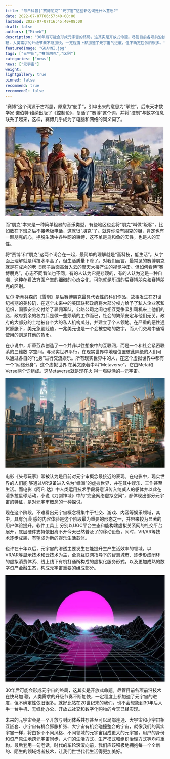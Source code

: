 ```yaml
---
title: "每日科普|“赛博朋克”“元宇宙”这些新名词是什么意思?"
date: 2022-07-07T06:57:40+08:00
lastmod: 2022-07-07T16:45:40+08:00
draft: false
authors: ["MineW"]
description: "30年后可能会形成元宇宙的终局，这其实是开放式命题。尽管目前各项前沿技术在快马加
鞭，人类需求的升级节奏不断加快，一定程度上都加速了元宇宙的进度，但不确定性依旧很多。"
featuredImage: "GUANNI.jpg"
tags: ["元宇宙","赛博朋克","区别"]
categories: ["news"]
news: ["元宇宙"]
weight: 
lightgallery: true
pinned: false
recommend: true
recommend1: false
---
```


“赛博”这个词源于古希腊，原意为“舵手”，引申出来的意思为“掌控”，后来天才数学家
诺伯特·维纳出版了《控制论》，复活了“赛博”这个词，并将“控制”与数字信息联系了起来，这样，赛博几乎成为了电脑和网络的同义词了。

![u=2157807160,915301849&fm=253&fmt=auto&app=138&f=JPEG](u=2157807160,915301849&fm=253&fmt=auto&app=138&f=JPEG.jpg)

而“朋克”本来是一种简单粗暴的音乐类型，有些地区也会将“朋克”叫做“叛客”，比如敢在下班之后不接老板电话，这就很“朋克”了。就算你没有朋克的胆，肯定也有一颗朋克的心，挣脱生活中各种网的束缚，这不单是鸟和鱼的天性，也是人的天性。

将“赛博”和“朋克”这两个词合在一起，最简单的理解就是“高科技，低生活”。从字面上理解就是科技水平高了，但生活质量下降了。对我们而言，最常见的赛博朋克就是在成片的老
旧房子后面高耸入云的摩天大楼产生的视觉冲击。但如何看待“赛博朋克”，心态不同看法也不同，有的人认为它是悲观的，有的人认为这是一种自嘲，这种在看法方面产生的细微的心态变化，可能就是所谓的后赛博朋克和赛博朋克的区别。

尼尔·斯蒂芬森的《雪崩》是后赛博朋克最具代表性的科幻作品，故事发生在21世纪初期的美杉矶，在这个未来中的美国联邦政府将大部分权力给予了私人企业家和组织，国家安全交付给了雇佣军队，公路公司之间也相互竞争吸引司机来上他们的路，政府剩余的权力只是做一些烦琐的工作而已，社会的繁荣安定与他们无关。政府的大部分的土地被各个大的私人机构瓜分，并建立了个人领地。在严重的恶性通货膨胀下，美元急剧贬值，一兆美元也是一个会被忽略的数字，而人们交易中通常使用的则是其他的货币。

在小说中，斯蒂芬森创造了一个并非以往想象中的互联网，而是一个和社会紧密联系的三维数
字空间，与现实世界平行，在现实世界中地理位置彼此隔绝的人们可以通过各自的“化身”进行交流娱乐。所有现实世界中的人，在这个虚拟世界中都有一个“网络分身”。这个虚拟世界
在英文原著中叫“Metaverse”。它由Meta和Verse两个词组成。这Metaverse就是现在火
得一塌糊涂的--元宇宙。

![u=2098025645,514983608&fm=253&fmt=auto&app=120&f=JPEG](u=2098025645,514983608&fm=253&fmt=auto&app=120&f=JPEG.jpg)

电影《头号玩家》常被认为是目前对元宇审概念最接近的表现。在电影中，现实世界的人们能
够通过VR设备进入名为“绿洲”的虚拟世界，并在其中娱乐、工作甚至生活。而电影《阿凡
达》中人类运用技术手段将意识传入纳威人的躯体并以此在潘多拉星球活动，小说《刀剑神域》中的“完全网络虚拟空间”，都体现出部分元宇宙的特征，是对元宇审概念的一种探讨。

现在这个阶段，不难看出元宇宙概念将集中于社交、游戏、内容等娱乐领域，其中，具有沉浸
感的内容体验是这个阶段最为重要的形态之一，并带来较为显著的用户体验提升。软件工具上
分别以UGC平台生态和能构建虚拟关系网的社交平台展开，底层硬件支持依旧离不开今天已然普及了的移动设备，同时，VR/AR等技术逐步成熟，有望成为新的娱乐生活载体。

也许在十年以后，元宇宙的渗透主要发生在能提升生产生活效率的领域。以VR/AR等显示技术和云技术为主，全真互联网指导下的智慧城市、逐步形成闭环的虚拟消费体系、线上线下有机打通所构成的虚拟化服务形式，以及更加成熟的数字资产金融生态，构成元宇宙重要的组成部分。

![u=821595372,4125715005&fm=253&fmt=auto&app=138&f=JPEG](u=821595372,4125715005&fm=253&fmt=auto&app=138&f=JPEG.jpg)

30年后可能会形成元宇宙的终局，这其实是开放式命题。尽管目前各项前沿技术在快马加
鞭，人类需求的升级节奏不断加快，一定程度上都加速了元宇宙的进度，但不确定性依旧很多。就好比站在20世纪末的我们，也不会想象到30年后人手一台手机、无纸化办公、开放式社交和数字化购物的今天已经实现。

未来的元宇宙会是一个开放与封闭体系共存甚至可以局部连通、大宇宙和小宇宙相互嵌套、小宇宙有机会膨胀扩张、大宇宙有机会碰撞整合的宇宙，就像我们的真实宇宙一样，将由多个不同风格、不同领域的元宇宙组成更大的元宇宙，用户的身份和资产原生地跨元宇宙同步，人们的生活方式、生产模式和组织治理方式等均将重构。最后套用一句老话，时代的车轮滚滚向前，我们应该积极地拥抱每一个全新的、陌生的领域或者技术，让我们世世代代生活得更加美好。